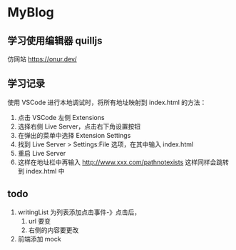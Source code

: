 # MyBlog

## 学习使用编辑器 quilljs

仿网站 https://onur.dev/

## 学习记录

使用 VSCode 进行本地调试时，将所有地址映射到 index.html 的方法：

1. 点击 VSCode 左侧 Extensions
2. 选择右侧 Live Server，点击右下角设置按钮
3. 在弹出的菜单中选择 Extension Settings
4. 找到 Live Server > Settings:File 选项，在其中输入 index.html
5. 重启 Live Server
6. 这样在地址栏中再输入 http://www.xxx.com/pathnotexists 这样同样会跳转到 index.html 中

## todo

1. writingList 为列表添加点击事件-》点击后，
    1. url 要变
    2. 右侧的内容要更改
2. 前端添加 mock
